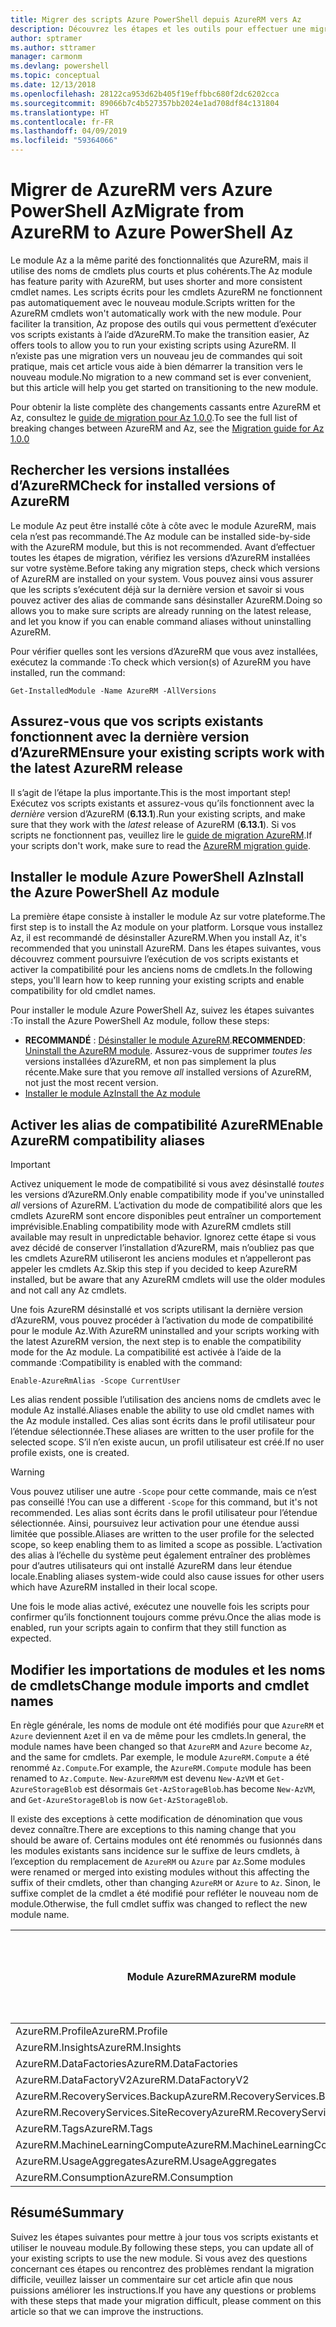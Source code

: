 ```yaml
---
title: Migrer des scripts Azure PowerShell depuis AzureRM vers Az
description: Découvrez les étapes et les outils pour effectuer une migration des scripts à partir du module AzureRM vers le nouveau module Az.
author: sptramer
ms.author: sttramer
manager: carmonm
ms.devlang: powershell
ms.topic: conceptual
ms.date: 12/13/2018
ms.openlocfilehash: 28122ca953d62b405f19effbbc680f2dc6202cca
ms.sourcegitcommit: 89066b7c4b527357bb2024e1ad708df84c131804
ms.translationtype: HT
ms.contentlocale: fr-FR
ms.lasthandoff: 04/09/2019
ms.locfileid: "59364066"
---
```

# <a name="migrate-from-azurerm-to-azure-powershell-az"></a><span data-ttu-id="07f29-103">Migrer de AzureRM vers Azure PowerShell Az</span><span class="sxs-lookup"><span data-stu-id="07f29-103">Migrate from AzureRM to Azure PowerShell Az</span></span>

<span data-ttu-id="07f29-104">Le module Az a la même parité des fonctionnalités que AzureRM, mais il utilise des noms de cmdlets plus courts et plus cohérents.</span><span class="sxs-lookup"><span data-stu-id="07f29-104">The Az module has feature parity with AzureRM, but uses shorter and more consistent cmdlet names.</span></span>
<span data-ttu-id="07f29-105">Les scripts écrits pour les cmdlets AzureRM ne fonctionnent pas automatiquement avec le nouveau module.</span><span class="sxs-lookup"><span data-stu-id="07f29-105">Scripts written for the AzureRM cmdlets won't automatically work with the new module.</span></span> <span data-ttu-id="07f29-106">Pour faciliter la transition, Az propose des outils qui vous permettent d’exécuter vos scripts existants à l’aide d’AzureRM.</span><span class="sxs-lookup"><span data-stu-id="07f29-106">To make the transition easier, Az offers tools to allow you to run your existing scripts using AzureRM.</span></span> <span data-ttu-id="07f29-107">Il n’existe pas une migration vers un nouveau jeu de commandes qui soit pratique, mais cet article vous aide à bien démarrer la transition vers le nouveau module.</span><span class="sxs-lookup"><span data-stu-id="07f29-107">No migration to a new command set is ever convenient, but this article will help you get started on transitioning to the new module.</span></span>

<span data-ttu-id="07f29-108">Pour obtenir la liste complète des changements cassants entre AzureRM et Az, consultez le [guide de migration pour Az 1.0.0](migrate-az-1.0.0.md).</span><span class="sxs-lookup"><span data-stu-id="07f29-108">To see the full list of breaking changes between AzureRM and Az, see the [Migration guide for Az 1.0.0](migrate-az-1.0.0.md)</span></span>

## <a name="check-for-installed-versions-of-azurerm"></a><span data-ttu-id="07f29-109">Rechercher les versions installées d’AzureRM</span><span class="sxs-lookup"><span data-stu-id="07f29-109">Check for installed versions of AzureRM</span></span>

<span data-ttu-id="07f29-110">Le module Az peut être installé côte à côte avec le module AzureRM, mais cela n’est pas recommandé.</span><span class="sxs-lookup"><span data-stu-id="07f29-110">The Az module can be installed side-by-side with the AzureRM module, but this is not recommended.</span></span> <span data-ttu-id="07f29-111">Avant d’effectuer toutes les étapes de migration, vérifiez les versions d’AzureRM installées sur votre système.</span><span class="sxs-lookup"><span data-stu-id="07f29-111">Before taking any migration steps, check which versions of AzureRM are installed on your system.</span></span> <span data-ttu-id="07f29-112">Vous pouvez ainsi vous assurer que les scripts s’exécutent déjà sur la dernière version et savoir si vous pouvez activer des alias de commande sans désinstaller AzureRM.</span><span class="sxs-lookup"><span data-stu-id="07f29-112">Doing so allows you to make sure scripts are already running on the latest release, and let you know if you can enable command aliases without uninstalling AzureRM.</span></span>

<span data-ttu-id="07f29-113">Pour vérifier quelles sont les versions d’AzureRM que vous avez installées, exécutez la commande :</span><span class="sxs-lookup"><span data-stu-id="07f29-113">To check which version(s) of AzureRM you have installed, run the command:</span></span>

```powershell-interactive
Get-InstalledModule -Name AzureRM -AllVersions
```

## <a name="ensure-your-existing-scripts-work-with-the-latest-azurerm-release"></a><span data-ttu-id="07f29-114">Assurez-vous que vos scripts existants fonctionnent avec la dernière version d’AzureRM</span><span class="sxs-lookup"><span data-stu-id="07f29-114">Ensure your existing scripts work with the latest AzureRM release</span></span>

<span data-ttu-id="07f29-115">Il s’agit de l’étape la plus importante.</span><span class="sxs-lookup"><span data-stu-id="07f29-115">This is the most important step!</span></span> <span data-ttu-id="07f29-116">Exécutez vos scripts existants et assurez-vous qu’ils fonctionnent avec la _dernière_ version d’AzureRM (__6.13.1__).</span><span class="sxs-lookup"><span data-stu-id="07f29-116">Run your existing scripts, and make sure that they work with the _latest_ release of AzureRM (__6.13.1__).</span></span> <span data-ttu-id="07f29-117">Si vos scripts ne fonctionnent pas, veuillez lire le [guide de migration AzureRM](/powershell/azure/azurerm/migration-guide.6.0.0).</span><span class="sxs-lookup"><span data-stu-id="07f29-117">If your scripts don't work, make sure to read the [AzureRM migration guide](/powershell/azure/azurerm/migration-guide.6.0.0).</span></span>

## <a name="install-the-azure-powershell-az-module"></a><span data-ttu-id="07f29-118">Installer le module Azure PowerShell Az</span><span class="sxs-lookup"><span data-stu-id="07f29-118">Install the Azure PowerShell Az module</span></span>

<span data-ttu-id="07f29-119">La première étape consiste à installer le module Az sur votre plateforme.</span><span class="sxs-lookup"><span data-stu-id="07f29-119">The first step is to install the Az module on your platform.</span></span> <span data-ttu-id="07f29-120">Lorsque vous installez Az, il est recommandé de désinstaller AzureRM.</span><span class="sxs-lookup"><span data-stu-id="07f29-120">When you install Az, it's recommended that you uninstall AzureRM.</span></span> <span data-ttu-id="07f29-121">Dans les étapes suivantes, vous découvrez comment poursuivre l’exécution de vos scripts existants et activer la compatibilité pour les anciens noms de cmdlets.</span><span class="sxs-lookup"><span data-stu-id="07f29-121">In the following steps, you'll learn how to keep running your existing scripts and enable compatibility for old cmdlet names.</span></span>

<span data-ttu-id="07f29-122">Pour installer le module Azure PowerShell Az, suivez les étapes suivantes :</span><span class="sxs-lookup"><span data-stu-id="07f29-122">To install the Azure PowerShell Az module, follow these steps:</span></span>

* <span data-ttu-id="07f29-123">__RECOMMANDÉ__ : [Désinstaller le module AzureRM](/powershell/azure/uninstall-az-ps#uninstall-the-azurerm-module).</span><span class="sxs-lookup"><span data-stu-id="07f29-123">__RECOMMENDED__: [Uninstall the AzureRM module](/powershell/azure/uninstall-az-ps#uninstall-the-azurerm-module).</span></span>
  <span data-ttu-id="07f29-124">Assurez-vous de supprimer _toutes les_ versions installées d’AzureRM, et non pas simplement la plus récente.</span><span class="sxs-lookup"><span data-stu-id="07f29-124">Make sure that you remove _all_ installed versions of AzureRM, not just the most recent version.</span></span>
* [<span data-ttu-id="07f29-125">Installer le module Az</span><span class="sxs-lookup"><span data-stu-id="07f29-125">Install the Az module</span></span>](install-az-ps.md)

## <a name="a-namealiasesenable-azurerm-compatibility-aliases"></a><span data-ttu-id="07f29-126"><a name="aliases"/>Activer les alias de compatibilité AzureRM</span><span class="sxs-lookup"><span data-stu-id="07f29-126"><a name="aliases"/>Enable AzureRM compatibility aliases</span></span> 

> [!IMPORTANT]
>
> <span data-ttu-id="07f29-127">Activez uniquement le mode de compatibilité si vous avez désinstallé _toutes_ les versions d’AzureRM.</span><span class="sxs-lookup"><span data-stu-id="07f29-127">Only enable compatibility mode if you've uninstalled _all_ versions of AzureRM.</span></span> <span data-ttu-id="07f29-128">L’activation du mode de compatibilité alors que les cmdlets AzureRM sont encore disponibles peut entraîner un comportement imprévisible.</span><span class="sxs-lookup"><span data-stu-id="07f29-128">Enabling compatibility mode with AzureRM cmdlets still available may result in unpredictable behavior.</span></span> <span data-ttu-id="07f29-129">Ignorez cette étape si vous avez décidé de conserver l’installation d’AzureRM, mais n’oubliez pas que les cmdlets AzureRM utiliseront les anciens modules et n’appelleront pas appeler les cmdlets Az.</span><span class="sxs-lookup"><span data-stu-id="07f29-129">Skip this step if you decided to keep AzureRM installed, but be aware that any AzureRM cmdlets will use the older modules and not call any Az cmdlets.</span></span>

<span data-ttu-id="07f29-130">Une fois AzureRM désinstallé et vos scripts utilisant la dernière version d’AzureRM, vous pouvez procéder à l’activation du mode de compatibilité pour le module Az.</span><span class="sxs-lookup"><span data-stu-id="07f29-130">With AzureRM uninstalled and your scripts working with the latest AzureRM version, the next step is to enable the compatibility mode for the Az module.</span></span> <span data-ttu-id="07f29-131">La compatibilité est activée à l’aide de la commande :</span><span class="sxs-lookup"><span data-stu-id="07f29-131">Compatibility is enabled with the command:</span></span>

```powershell-interactive
Enable-AzureRmAlias -Scope CurrentUser
```

<span data-ttu-id="07f29-132">Les alias rendent possible l’utilisation des anciens noms de cmdlets avec le module Az installé.</span><span class="sxs-lookup"><span data-stu-id="07f29-132">Aliases enable the ability to use old cmdlet names with the Az module installed.</span></span> <span data-ttu-id="07f29-133">Ces alias sont écrits dans le profil utilisateur pour l’étendue sélectionnée.</span><span class="sxs-lookup"><span data-stu-id="07f29-133">These aliases are written to the user profile for the selected scope.</span></span> <span data-ttu-id="07f29-134">S’il n’en existe aucun, un profil utilisateur est créé.</span><span class="sxs-lookup"><span data-stu-id="07f29-134">If no user profile exists, one is created.</span></span>

> [!WARNING]
>
> <span data-ttu-id="07f29-135">Vous pouvez utiliser une autre `-Scope` pour cette commande, mais ce n’est pas conseillé !</span><span class="sxs-lookup"><span data-stu-id="07f29-135">You can use a different `-Scope` for this command, but it's not recommended.</span></span> <span data-ttu-id="07f29-136">Les alias sont écrits dans le profil utilisateur pour l’étendue sélectionnée. Ainsi, poursuivez leur activation pour une étendue aussi limitée que possible.</span><span class="sxs-lookup"><span data-stu-id="07f29-136">Aliases are written to the user profile for the selected scope, so keep enabling them to as limited a scope as possible.</span></span> <span data-ttu-id="07f29-137">L’activation des alias à l’échelle du système peut également entraîner des problèmes pour d’autres utilisateurs qui ont installé AzureRM dans leur étendue locale.</span><span class="sxs-lookup"><span data-stu-id="07f29-137">Enabling aliases system-wide could also cause issues for other users which have AzureRM installed in their local scope.</span></span>

<span data-ttu-id="07f29-138">Une fois le mode alias activé, exécutez une nouvelle fois les scripts pour confirmer qu’ils fonctionnent toujours comme prévu.</span><span class="sxs-lookup"><span data-stu-id="07f29-138">Once the alias mode is enabled, run your scripts again to confirm that they still function as expected.</span></span> 

## <a name="change-module-imports-and-cmdlet-names"></a><span data-ttu-id="07f29-139">Modifier les importations de modules et les noms de cmdlets</span><span class="sxs-lookup"><span data-stu-id="07f29-139">Change module imports and cmdlet names</span></span>

<span data-ttu-id="07f29-140">En règle générale, les noms de module ont été modifiés pour que `AzureRM` et `Azure` deviennent `Az`et il en va de même pour les cmdlets.</span><span class="sxs-lookup"><span data-stu-id="07f29-140">In general, the module names have been changed so that `AzureRM` and `Azure` become `Az`, and the same for cmdlets.</span></span>
<span data-ttu-id="07f29-141">Par exemple, le module `AzureRM.Compute` a été renommé `Az.Compute`.</span><span class="sxs-lookup"><span data-stu-id="07f29-141">For example, the `AzureRM.Compute` module has been renamed to `Az.Compute`.</span></span> `New-AzureRMVM` <span data-ttu-id="07f29-142">est devenu `New-AzVM` et `Get-AzureStorageBlob` est désormais `Get-AzStorageBlob`.</span><span class="sxs-lookup"><span data-stu-id="07f29-142">has become `New-AzVM`, and `Get-AzureStorageBlob` is now `Get-AzStorageBlob`.</span></span>

<span data-ttu-id="07f29-143">Il existe des exceptions à cette modification de dénomination que vous devez connaître.</span><span class="sxs-lookup"><span data-stu-id="07f29-143">There are exceptions to this naming change that you should be aware of.</span></span> <span data-ttu-id="07f29-144">Certains modules ont été renommés ou fusionnés dans les modules existants sans incidence sur le suffixe de leurs cmdlets, à l’exception du remplacement de `AzureRM` ou `Azure` par `Az`.</span><span class="sxs-lookup"><span data-stu-id="07f29-144">Some modules were renamed or merged into existing modules without this affecting the suffix of their cmdlets, other than changing `AzureRM` or `Azure` to `Az`.</span></span> <span data-ttu-id="07f29-145">Sinon, le suffixe complet de la cmdlet a été modifié pour refléter le nouveau nom de module.</span><span class="sxs-lookup"><span data-stu-id="07f29-145">Otherwise, the full cmdlet suffix was changed to reflect the new module name.</span></span>

| <span data-ttu-id="07f29-146">Module AzureRM</span><span class="sxs-lookup"><span data-stu-id="07f29-146">AzureRM module</span></span> | <span data-ttu-id="07f29-147">Module Az</span><span class="sxs-lookup"><span data-stu-id="07f29-147">Az module</span></span> | <span data-ttu-id="07f29-148">Suffixe de cmdlet modifié ?</span><span class="sxs-lookup"><span data-stu-id="07f29-148">Cmdlet suffix changed?</span></span> |
|----------------|-----------|------------------------|
| <span data-ttu-id="07f29-149">AzureRM.Profile</span><span class="sxs-lookup"><span data-stu-id="07f29-149">AzureRM.Profile</span></span> | <span data-ttu-id="07f29-150">Az.Accounts</span><span class="sxs-lookup"><span data-stu-id="07f29-150">Az.Accounts</span></span> | <span data-ttu-id="07f29-151">OUI</span><span class="sxs-lookup"><span data-stu-id="07f29-151">Yes</span></span> |
| <span data-ttu-id="07f29-152">AzureRM.Insights</span><span class="sxs-lookup"><span data-stu-id="07f29-152">AzureRM.Insights</span></span> | <span data-ttu-id="07f29-153">Az.Monitor</span><span class="sxs-lookup"><span data-stu-id="07f29-153">Az.Monitor</span></span> | <span data-ttu-id="07f29-154">OUI</span><span class="sxs-lookup"><span data-stu-id="07f29-154">Yes</span></span> |
| <span data-ttu-id="07f29-155">AzureRM.DataFactories</span><span class="sxs-lookup"><span data-stu-id="07f29-155">AzureRM.DataFactories</span></span> | <span data-ttu-id="07f29-156">Az.DataFactory</span><span class="sxs-lookup"><span data-stu-id="07f29-156">Az.DataFactory</span></span> | <span data-ttu-id="07f29-157">OUI</span><span class="sxs-lookup"><span data-stu-id="07f29-157">Yes</span></span> |
| <span data-ttu-id="07f29-158">AzureRM.DataFactoryV2</span><span class="sxs-lookup"><span data-stu-id="07f29-158">AzureRM.DataFactoryV2</span></span> | <span data-ttu-id="07f29-159">Az.DataFactory</span><span class="sxs-lookup"><span data-stu-id="07f29-159">Az.DataFactory</span></span> | <span data-ttu-id="07f29-160">OUI</span><span class="sxs-lookup"><span data-stu-id="07f29-160">Yes</span></span> |
| <span data-ttu-id="07f29-161">AzureRM.RecoveryServices.Backup</span><span class="sxs-lookup"><span data-stu-id="07f29-161">AzureRM.RecoveryServices.Backup</span></span> | <span data-ttu-id="07f29-162">Az.RecoveryServices</span><span class="sxs-lookup"><span data-stu-id="07f29-162">Az.RecoveryServices</span></span> | <span data-ttu-id="07f29-163">Non </span><span class="sxs-lookup"><span data-stu-id="07f29-163">No</span></span> |
| <span data-ttu-id="07f29-164">AzureRM.RecoveryServices.SiteRecovery</span><span class="sxs-lookup"><span data-stu-id="07f29-164">AzureRM.RecoveryServices.SiteRecovery</span></span> | <span data-ttu-id="07f29-165">Az.RecoveryServices</span><span class="sxs-lookup"><span data-stu-id="07f29-165">Az.RecoveryServices</span></span> | <span data-ttu-id="07f29-166">Non </span><span class="sxs-lookup"><span data-stu-id="07f29-166">No</span></span> |
| <span data-ttu-id="07f29-167">AzureRM.Tags</span><span class="sxs-lookup"><span data-stu-id="07f29-167">AzureRM.Tags</span></span> | <span data-ttu-id="07f29-168">Az.Resources</span><span class="sxs-lookup"><span data-stu-id="07f29-168">Az.Resources</span></span> | <span data-ttu-id="07f29-169">Non </span><span class="sxs-lookup"><span data-stu-id="07f29-169">No</span></span> |
| <span data-ttu-id="07f29-170">AzureRM.MachineLearningCompute</span><span class="sxs-lookup"><span data-stu-id="07f29-170">AzureRM.MachineLearningCompute</span></span> | <span data-ttu-id="07f29-171">Az.MachineLearning</span><span class="sxs-lookup"><span data-stu-id="07f29-171">Az.MachineLearning</span></span> | <span data-ttu-id="07f29-172">Non </span><span class="sxs-lookup"><span data-stu-id="07f29-172">No</span></span> |
| <span data-ttu-id="07f29-173">AzureRM.UsageAggregates</span><span class="sxs-lookup"><span data-stu-id="07f29-173">AzureRM.UsageAggregates</span></span> | <span data-ttu-id="07f29-174">Az.Billing</span><span class="sxs-lookup"><span data-stu-id="07f29-174">Az.Billing</span></span> | <span data-ttu-id="07f29-175">Non </span><span class="sxs-lookup"><span data-stu-id="07f29-175">No</span></span> |
| <span data-ttu-id="07f29-176">AzureRM.Consumption</span><span class="sxs-lookup"><span data-stu-id="07f29-176">AzureRM.Consumption</span></span> | <span data-ttu-id="07f29-177">Az.Billing</span><span class="sxs-lookup"><span data-stu-id="07f29-177">Az.Billing</span></span> | <span data-ttu-id="07f29-178">Non </span><span class="sxs-lookup"><span data-stu-id="07f29-178">No</span></span> |

## <a name="summary"></a><span data-ttu-id="07f29-179">Résumé</span><span class="sxs-lookup"><span data-stu-id="07f29-179">Summary</span></span>

<span data-ttu-id="07f29-180">Suivez les étapes suivantes pour mettre à jour tous vos scripts existants et utiliser le nouveau module.</span><span class="sxs-lookup"><span data-stu-id="07f29-180">By following these steps, you can update all of your existing scripts to use the new module.</span></span> <span data-ttu-id="07f29-181">Si vous avez des questions concernant ces étapes ou rencontrez des problèmes rendant la migration difficile, veuillez laisser un commentaire sur cet article afin que nous puissions améliorer les instructions.</span><span class="sxs-lookup"><span data-stu-id="07f29-181">If you have any questions or problems with these steps that made your migration difficult, please comment on this article so that we can improve the instructions.</span></span>
